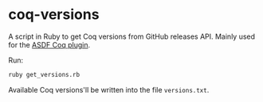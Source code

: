 # coq-versions

A script in Ruby to get Coq versions from GitHub releases API. Mainly used for the [ASDF Coq plugin](https://github.com/gingerhot/asdf-coq).

Run:

```bash
ruby get_versions.rb
```

Available Coq versions'll be written into the file `versions.txt`.
